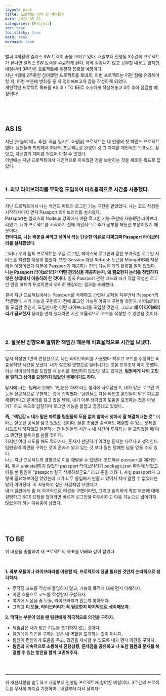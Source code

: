 ```yaml
---
layout: post
title: 프로젝트 시작 전 가다듬기
date: 2023-05-28
categories: [Project]
toc: true
toc_sticky: true
math: true
mermaid: true
---
```


벌써 4개월의 엘리스 SW 트랙이 끝을 보이고 있다. 내일부터 진행될 3주간의 프로젝트가 끝나면 엘리스 SW 트랙을 수료하게 된다. 아직 실감나지 않고 공부할 내용도 많지만, 내일부터 3주간은 프로젝트에 온전히 집중할 예정이다.  
지난 4월에 2주동안 참여했던 프로젝트를 토대로, 이번 프로젝트는 어떤 점에 유의해야 할 지, 어떤 부분에 변화를 줄 지 정리해보고자 글을 작성하게 되었다.  
개인적인 프로젝트 목표를 AS IS / TO BE로 소소하게 작성해놓고 3주 후에 점검할 예정이다!

---

<br>
<br>

## **AS IS**

지난 [오늘의 메뉴 추천: 식품 밀키트 쇼핑몰] 프로젝트는 내 인생의 첫 백엔드 프로젝트였다. 팀원들과 협업해서 하나의 프로젝트를 완성한 것 그 자체를 개인적인 목표로도 삼았고, 자신감과 재미를 얻으며 마칠 수 있었다.  
이번에는 지난 프로젝트에서 개인적으로 아쉬웠던 점을 보완하는 것을 새로운 목표로 잡았다.

<br>

### **1. 외부 라이브러리를 무작정 도입하여 비효율적으로 시간을 사용했다.**

---

지난 프로젝트에서 나는 백엔드 파트의 로그인 기능 구현을 맡았었다. 나는 코드 작성을 시작하자마자 먼저 Passport 라이브러리를 설치했다.  
Passport는 엘리스의 Node.js 강의에서 배운 로그인 기능 구현에 사용했던 라이브러리였고, 내가 프로젝트를 시작하기 전에 개인적으로 추가 공부를 해뒀던 부분이었기 때문이다.  
**한마디로, 나는 배운걸 써먹고 싶어서 라는 단순한 이유로 다짜고짜 Passport 라이브러리를 설치했었다.**

그러나 우리 팀의 프로젝트는 구글 로그인, 페이스북 로그인과 같은 부가적인 로그인 서비스를 지원할 예정이 없었다. 또한 Session 대신 Refresh 토큰을 MongoDB에 저장해둘 예정이었기 때문에 Passport가 제공하는 편의 기능을 거의 활용할 일이 없었다. **나는 Passport 라이브러리가 어떤 편의성을 제공하는지, 왜 필요한지 논리를 정립하지 않은 상태에서 이용하려 한 것이다.** 결국 Passport 관련 코드와 내가 직접 작성한 로그인 인증 코드가 뒤섞이면서 오히려 헷갈리는 결과를 초래했다..

결국 지난 프로젝트에서는 Passport를 삭제하고 관련된 로직을 지우면서 Passport와 작별했다. 내가 기능을 구현하기 전에 로그인 기능은 어떻게 구현할 것인지, 라이브러리를 도입할 것인지, 도입한다면 어떤 라이브러리를 도입할 것인지, 그리고 **왜 이 라이브러리가 필요한지** 정리를 먼저 했더라면 시간 효율적으로 코드를 작성할 수 있었을 것이다.

<br>
<br>

### **2. 잘못된 방향으로 발휘한 책임감 때문에 비효율적으로 시간을 보냈다.**

---

앞서 작성한 1번의 연장선으로, 나는 라이브러리를 사용했다 지우고 코드를 수정하는 비효율적인 시간을 보냈다. 내가 잘못된 방향으로 달려나가는 것을 인지조차 하지 못했다. 이는 라이브러리를 도입할 때 논리를 정립하지 않았던 것도 있지만, **팀원에게 나의 고민을 말하고 상의를 요청하지 않았던 문제이기도 하다.**

당시에 나는 '팀에서 못해도 1인분은 하자'라는 생각에 사로잡혔고, 내가 맡은 로그인 기능을 성공적으로 구현하는 것에 집착했다. '팀원들도 다들 바쁘고 본인들이 맡은 파트를 해결한다고 골머리를 앓고 있을 텐데, 내가 아무 생각없이 도움을 요청하는 것은 아닐까?' 하고 속으로 삽질하며 로그인 기능을 붙잡고 끙끙대고 있었다..

**즉, "책임감 = 내가 맡은 파트를 팀원들의 도움 없이 알아서 찾아서 잘 해결해내는 것"** 이라는 잘못된 공식을 읊고 있었던 것이다. 물론 조금만 검색해도 해결할 수 있는 문제를 시도조차 하지않고 질문하는 건 팀원들의 시간 + 내 시간이 투자되는 걸 고려했을 때 다소 민망한 분위기를 만들 것이다.  
하지만 여러 시도를 해도 막히거나, 혼자서 판단하기 어려운 문제는 다르다고 생각한다. 팀원들의 의견을 구하는 것이 혼자서 앓고 있는 것 보다 훨씬 명쾌한 답을 얻을 수도 있다.  
나는 지난 프로젝트의 경험으로 이를 깨달을 수 있었다. 코드에서 passport를 제거한 뒤, 미처 uninstall하지 않았던 passport 라이브러리가 package.json 파일에 남았고 이를 본 팀원이 "passport 결국 삭제하셨군요." 라고 운을 띄웠다. 사실 passport가 그렇게 필요해보이진 않았는데 내가 너무 몰입해서 만들고 있어서 차마 말할 수 없었다는 말이 이어졌다. 꼭 사용하고 싶은 사람처럼 보였다고..  
내가 팀원에게 좀 더 적극적으로 의견을 구했더라면, 그리고 솔직하게 막힌 부분에 대해 설명하고 SOS 요청을 했더라면 빠르게 로그인을 마무리하고 다음 기능으로 넘어가지 않았을까 하는 아쉬움이 남았다.

<br>
<br>
<br>

## **TO BE**

위 내용을 종합하여 새 프로젝트의 목표를 아래와 같이 잡았다.

<br>

**1. 외부 모듈이나 라이브러리를 이용할 때, 프로젝트에 정말 필요한 것인지 논리적으로 생각하자.**

- 무작정 코드를 작성에 돌입하지 말고, 기능의 목적에 대해 먼저 이해하자.
- 어떤 흐름으로 코드를 작성할지 구상하자.
- 여기에 도움을 줄 모듈, 라이브러리가 있는지 찾아보자.
- 그리고 **이 모듈, 라이브러리가 꼭 필요한지 마지막으로 생각해보자.**

**2. 막히는 부분이 있을 땐 팀원에게 적극적으로 의견을 구하자.**

- 책임감은 내가 맡은 기능을 포기하지 않는 것이다.
- 팀원에게 의견을 구하는 것은 내 역할을 포기하는 것이 아니다.
- 팀원이 편안하게 도움을 주고, 의견을 제시할 수 있도록 내가 먼저 의견을 구하자.
- **팀원과 지속적으로 소통해서 진행상황, 문제점을 공유하고 나 또한 팀원의 문제를 해결할 수 있는 방안을 함께 고민해주자.**

<br>
<br>

---

위 개선사항을 염두하고 내일부터 진행될 프로젝트에 참여할 예정이다. 3주간의 프로젝트를 무사히 마치길 기원하며.. 내일부터 다시 달리자!
